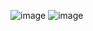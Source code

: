 ![image](https://user-images.githubusercontent.com/45185594/75502737-a635d380-59cb-11ea-95f3-ba042775976b.png)
![image](https://user-images.githubusercontent.com/45185594/75502812-d67d7200-59cb-11ea-9474-e2a3d3da1cb2.png)
